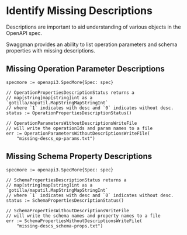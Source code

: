 # Identify Missing Descriptions

Descriptions are important to aid understanding of various objects in the OpenAPI spec.

Swaggman provides an ability to list operation parameters and schema properties with missing descriptions.

## Missing Operation Parameter Descriptions

```golang
specmore := openapi3.SpecMore{Spec: spec}

// OperationPropertiesDescriptionStatus returns a
// map[string]map[string]int as a `gotilla/maputil.MapStringMapStringInt`
// where `1` indicates with desc and `0` indicates without desc.
status := OperationPropertiesDescriptionStatus()

// OperationParametersWithoutDescriptionsWriteFile
// will write the operationIds and param names to a file
err := OperationParametersWithoutDescriptionsWriteFile(
    "missing-descs_op-params.txt")
```

## Missing Schema Property Descriptions

```golang
specmore := openapi3.SpecMore{Spec: spec}

// SchemaPropertiesDescriptionStatus returns a
// map[string]map[string]int as a `gotilla/maputil.MapStringMapStringInt`
// where `1` indicates with desc and `0` indicates without desc.
status := SchemaPropertiesDescriptionStatus()

// SchemaPropertiesWithoutDescriptionsWriteFile
// will write the schema names and property names to a file
err := SchemaPropertiesWithoutDescriptionsWriteFile(
    "missing-descs_schema-props.txt")
```